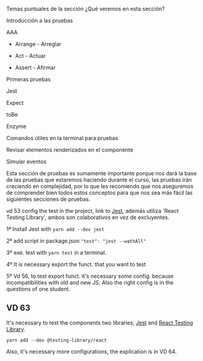Temas puntuales de la sección
¿Qué veremos en esta sección?

Introducción a las pruebas

AAA

- Arrange - Arreglar

- Act - Actuar

- Assert - Afirmar

Primeras pruebas

Jest

Expect

toBe

Enzyme

Comandos útiles en la terminal para pruebas

Revisar elementos renderizados en el componente

Simular eventos

Esta sección de pruebas es sumamente importante porque nos dará la base de las pruebas que estaremos haciendo durante el curso, las pruebas irán creciendo en complejidad, por lo que les recomiendo que nos aseguremos de comprender bien todos estos conceptos para que nos sea más fácil las siguientes secciones de pruebas.

vd 53 config the test in the project, link to [Jest](https://jestjs.io), además utiliza 'React Testing Library', ambos son colaborativos en vez de excluyentes.

1ª Install Jest with ```yarn add --dev jest``` 

2ª add script in package.json ``"test": "jest --wathAll"``

3º exe. test with ``yarn test`` in a terminal.

4º It is necessary export the funct. that you want to test

5º Vd 56, to test export funct. it's necessary some config. because incompatibilities with old and new JS. Also the right config is in the questions of one student.

## VD 63

It's necessary to test the components two libraries, [Jest](https://jestjs.io/docs/tutorial-react) and [React Testing Library](https://testing-library.com/docs/react-testing-library/intro).


```yarn add --dev @testing-library/react```

Also, it's necessary more configurations, the explication is in VD 64.




